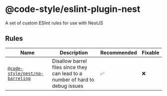 # @code-style/eslint-plugin-nest

A set of custom ESlint rules for use with NestJS

## Rules

| Name                                                         | Description                                                                   | Recommended | Fixable |
| ------------------------------------------------------------ | ----------------------------------------------------------------------------- | ----------- | ------- |
| [`@code-style/nest/no-barreling`](src/rules/no-barreling.ts) | Disallow barrel files since they can lead to a number of hard to debug issues | ✅          | ❌      |
